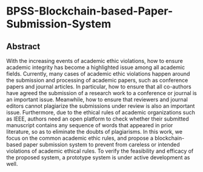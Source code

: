 # BPSS-Blockchain-based-Paper-Submission-System 
## Abstract 
With the increasing events of academic ethic violations, how to ensure academic integrity has become a highlighted issue among all academic fields. Currently, many cases of academic 
ethic violations happen around the submission and processing of academic papers, such as conference papers and journal articles. In particular, how to ensure that all co-authors have 
agreed the submission of a research work to a conference or journal is an important issue. 
Meanwhile, how to ensure that reviewers and journal editors cannot plagiarize the submissions under review is also an important issue. Furthermore, due to the ethical rules of 
academic organizations such as IEEE, authors need an open platform to check whether their 
submitted manuscript contains any sequence of words that appeared in prior literature, so as 
to eliminate the doubts of plagiarisms. In this work, we focus on the common academic ethic 
rules, and propose a blockchain-based paper submission system to prevent from careless or 
intended violations of academic ethical rules. To verify the feasibility and efficacy of the 
proposed system, a prototype system is under active development as well.